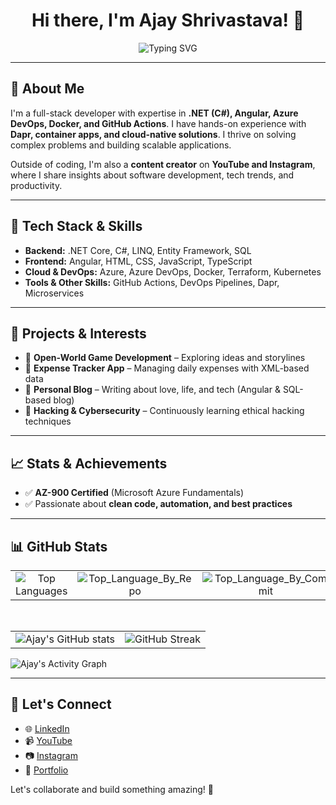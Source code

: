 <h1 align="center">
  Hi there, I'm Ajay Shrivastava! 👋  
</h1>

<p align="center">
  <img src="https://readme-typing-svg.demolab.com?font=Pacifico&weight=800&pause=1000&center=true&vCenter=true&width=435&lines=Full+Stack+Developer;AI+Enthusiast;Craving+for+Coding" alt="Typing SVG" />
</p>

---

## 🚀 About Me

I'm a full-stack developer with expertise in **.NET (C#), Angular, Azure DevOps, Docker, and GitHub Actions**. I have hands-on experience with **Dapr, container apps, and cloud-native solutions**. I thrive on solving complex problems and building scalable applications.

Outside of coding, I'm also a **content creator** on **YouTube and Instagram**, where I share insights about software development, tech trends, and productivity.

---

## 🔧 Tech Stack & Skills

- **Backend:** .NET Core, C#, LINQ, Entity Framework, SQL
- **Frontend:** Angular, HTML, CSS, JavaScript, TypeScript
- **Cloud & DevOps:** Azure, Azure DevOps, Docker, Terraform, Kubernetes
- **Tools & Other Skills:** GitHub Actions, DevOps Pipelines, Dapr, Microservices

---

## 📌 Projects & Interests

- 🔹 **Open-World Game Development** – Exploring ideas and storylines
- 🔹 **Expense Tracker App** – Managing daily expenses with XML-based data
- 🔹 **Personal Blog** – Writing about love, life, and tech (Angular & SQL-based blog)
- 🔹 **Hacking & Cybersecurity** – Continuously learning ethical hacking techniques

---

## 📈 Stats & Achievements

- ✅ **AZ-900 Certified** (Microsoft Azure Fundamentals)
- ✅ Passionate about **clean code, automation, and best practices**

---

## 📊 GitHub Stats
| | | |
| :-: | :-: | :-: |
| ![Top Languages][top-languages] | ![Top_Language_By_Repo][topLanguage-by-repo] | ![Top_Language_By_Commit][topLanguage-by-commit] |

 </br>
 
| | |
| :--: | :--: |
| ![Ajay's GitHub stats][github-stats] | ![GitHub Streak][github-streak] |

![Ajay's Activity Graph](https://github-readme-activity-graph.vercel.app/graph?username=Ajay-Shrivastava&bg_color=fffff0&color=708090&line=24292e&point=24292e&area=true&hide_border=true)

---

## 📢 Let's Connect

- 🌐 [LinkedIn](#)
- 📹 [YouTube](#)
- 📷 [Instagram](#)
- 💼 [Portfolio](#)

Let's collaborate and build something amazing! 🚀

[github-stats]: https://github-readme-stats.vercel.app/api?username=Ajay-Shrivastava&show_icons=true&cache_seconds=86400&theme=dark
[github-streak]: https://github-readme-streak-stats.herokuapp.com/?user=Ajay-Shrivastava&theme=dark
[top-languages]: https://github-readme-stats.vercel.app/api/top-langs/?username=Ajay-Shrivastava&layout=compact&theme=dark&hide_border=true
[topLanguage-by-repo]: http://github-profile-summary-cards.vercel.app/api/cards/repos-per-language?username=Ajay-Shrivastava&theme=dark
[topLanguage-by-commit]: http://github-profile-summary-cards.vercel.app/api/cards/most-commit-language?username=Ajay-Shrivastava&theme=dark


